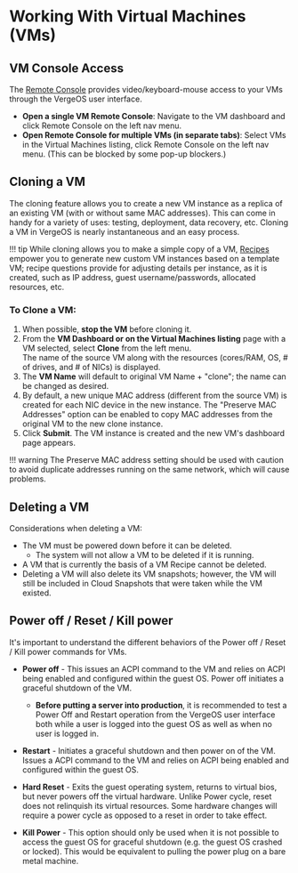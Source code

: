 # Working With Virtual Machines (VMs)

## VM Console Access

The [Remote Console](/product-guide/VM-RemoteConsole) provides video/keyboard-mouse access to your VMs through the VergeOS user interface.

- **Open a single VM Remote Console**: Navigate to the VM dashboard and click Remote Console on the left nav menu.
- **Open Remote Console for multiple VMs (in separate tabs)**: Select VMs in the Virtual Machines listing, click Remote Console on the left nav menu. (This can be blocked by some pop-up blockers.)

## Cloning a VM

The cloning feature allows you to create a new VM instance as a replica of an existing VM (with or without same MAC addresses). This can come in handy for a variety of uses: testing, deployment, data recovery, etc. Cloning a VM in VergeOS is nearly instantaneous and an easy process.

!!! tip
    While cloning allows you to make a simple copy of a VM, [Recipes](/product-guide/VM-Recipes) empower you to generate new custom VM instances based on a template VM; recipe questions provide for adjusting details per instance, as it is created, such as IP address, guest username/passwords, allocated resources, etc.

### To Clone a VM:

1. When possible, **stop the VM** before cloning it.
2. From the **VM Dashboard or on the Virtual Machines listing** page with a VM selected, select **Clone** from the left menu.  
   The name of the source VM along with the resources (cores/RAM, OS, # of drives, and # of NICs) is displayed.
3. The **VM Name** will default to original VM Name + "clone"; the name can be changed as desired.
4. By default, a new unique MAC address (different from the source VM) is created for each NIC device in the new instance. The "Preserve MAC Addresses" option can be enabled to copy MAC addresses from the original VM to the new clone instance. 
5. Click **Submit**. The VM instance is created and the new VM's dashboard page appears.

!!! warning
    The Preserve MAC address setting should be used with caution to avoid duplicate addresses running on the same network, which will cause problems.

## Deleting a VM

Considerations when deleting a VM:

- The VM must be powered down before it can be deleted.
  - The system will not allow a VM to be deleted if it is running.
- A VM that is currently the basis of a VM Recipe cannot be deleted.
- Deleting a VM will also delete its VM snapshots; however, the VM will still be included in Cloud Snapshots that were taken while the VM existed.

## Power off / Reset / Kill power

It's important to understand the different behaviors of the Power off / Reset / Kill power commands for VMs.

- **Power off** - This issues an ACPI command to the VM and relies on ACPI being enabled and configured within the guest OS. Power off initiates a graceful shutdown of the VM.
  - **Before putting a server into production**, it is recommended to test a Power Off and Restart operation from the VergeOS user interface both while a user is logged into the guest OS as well as when no user is logged in.
  
- **Restart** - Initiates a graceful shutdown and then power on of the VM.  Issues a ACPI command to the VM and relies on ACPI being enabled and configured within the guest OS.

- **Hard Reset** - Exits the guest operating system, returns to virtual bios, but never powers off the virtual hardware. Unlike Power cycle, reset does not relinquish its virtual resources. Some hardware changes will require a power cycle as opposed to a reset in order to take effect.  

- **Kill Power** - This option should only be used when it is not possible to access the guest OS for graceful shutdown (e.g. the guest OS crashed or locked). This would be equivalent to pulling the power plug on a bare metal machine.
